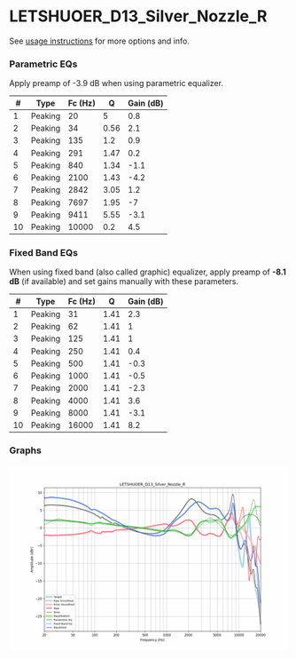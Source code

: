 # LETSHUOER_D13_Silver_Nozzle_R
See [usage instructions](https://github.com/jaakkopasanen/AutoEq#usage) for more options and info.

### Parametric EQs
Apply preamp of -3.9 dB when using parametric equalizer.

|   # | Type    |   Fc (Hz) |    Q |   Gain (dB) |
|-----|---------|-----------|------|-------------|
|   1 | Peaking |        20 | 5    |         0.8 |
|   2 | Peaking |        34 | 0.56 |         2.1 |
|   3 | Peaking |       135 | 1.2  |         0.9 |
|   4 | Peaking |       291 | 1.47 |         0.2 |
|   5 | Peaking |       840 | 1.34 |        -1.1 |
|   6 | Peaking |      2100 | 1.43 |        -4.2 |
|   7 | Peaking |      2842 | 3.05 |         1.2 |
|   8 | Peaking |      7697 | 1.95 |        -7   |
|   9 | Peaking |      9411 | 5.55 |        -3.1 |
|  10 | Peaking |     10000 | 0.2  |         4.5 |

### Fixed Band EQs
When using fixed band (also called graphic) equalizer, apply preamp of **-8.1 dB** (if available) and set gains manually with these parameters.

|   # | Type    |   Fc (Hz) |    Q |   Gain (dB) |
|-----|---------|-----------|------|-------------|
|   1 | Peaking |        31 | 1.41 |         2.3 |
|   2 | Peaking |        62 | 1.41 |         1   |
|   3 | Peaking |       125 | 1.41 |         1   |
|   4 | Peaking |       250 | 1.41 |         0.4 |
|   5 | Peaking |       500 | 1.41 |        -0.3 |
|   6 | Peaking |      1000 | 1.41 |        -0.5 |
|   7 | Peaking |      2000 | 1.41 |        -2.3 |
|   8 | Peaking |      4000 | 1.41 |         3.6 |
|   9 | Peaking |      8000 | 1.41 |        -3.1 |
|  10 | Peaking |     16000 | 1.41 |         8.2 |

### Graphs
![](./LETSHUOER_D13_Silver_Nozzle_R.png)

